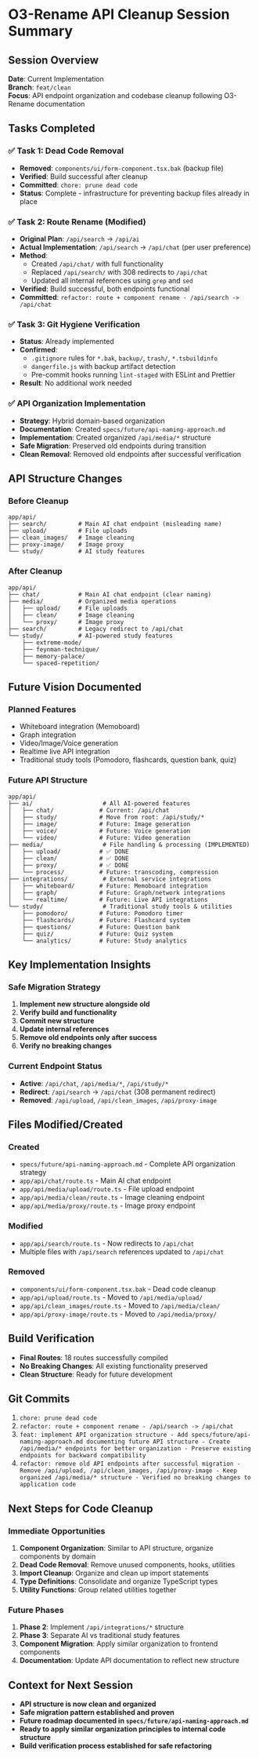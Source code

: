 # O3-Rename API Cleanup Session Summary

## Session Overview
**Date**: Current Implementation  
**Branch**: `feat/clean`  
**Focus**: API endpoint organization and codebase cleanup following O3-Rename documentation

## Tasks Completed

### ✅ Task 1: Dead Code Removal
- **Removed**: `components/ui/form-component.tsx.bak` (backup file)
- **Verified**: Build successful after cleanup
- **Committed**: `chore: prune dead code`
- **Status**: Complete - infrastructure for preventing backup files already in place

### ✅ Task 2: Route Rename (Modified)
- **Original Plan**: `/api/search` → `/api/ai`
- **Actual Implementation**: `/api/search` → `/api/chat` (per user preference)
- **Method**: 
  - Created `/api/chat/` with full functionality
  - Replaced `/api/search/` with 308 redirects to `/api/chat`
  - Updated all internal references using `grep` and `sed`
- **Verified**: Build successful, both endpoints functional
- **Committed**: `refactor: route + component rename - /api/search -> /api/chat`

### ✅ Task 3: Git Hygiene Verification
- **Status**: Already implemented
- **Confirmed**: 
  - `.gitignore` rules for `*.bak`, `backup/`, `trash/`, `*.tsbuildinfo`
  - `dangerfile.js` with backup artifact detection
  - Pre-commit hooks running `lint-staged` with ESLint and Prettier
- **Result**: No additional work needed

### ✅ API Organization Implementation
- **Strategy**: Hybrid domain-based organization
- **Documentation**: Created `specs/future/api-naming-approach.md`
- **Implementation**: Created organized `/api/media/*` structure
- **Safe Migration**: Preserved old endpoints during transition
- **Clean Removal**: Removed old endpoints after successful verification

## API Structure Changes

### Before Cleanup
```
app/api/
├── search/         # Main AI chat endpoint (misleading name)
├── upload/         # File uploads
├── clean_images/   # Image cleaning
├── proxy-image/    # Image proxy
└── study/          # AI study features
```

### After Cleanup
```
app/api/
├── chat/           # Main AI chat endpoint (clear naming)
├── media/          # Organized media operations
│   ├── upload/     # File uploads
│   ├── clean/      # Image cleaning
│   └── proxy/      # Image proxy
├── search/         # Legacy redirect to /api/chat
└── study/          # AI-powered study features
    ├── extreme-mode/
    ├── feynman-technique/
    ├── memory-palace/
    └── spaced-repetition/
```

## Future Vision Documented

### Planned Features
- Whiteboard integration (Memoboard)
- Graph integration  
- Video/Image/Voice generation
- Realtime live API integration
- Traditional study tools (Pomodoro, flashcards, question bank, quiz)

### Future API Structure
```
app/api/
├── ai/                    # All AI-powered features
│   ├── chat/             # Current: /api/chat
│   ├── study/            # Move from root: /api/study/*
│   ├── image/            # Future: Image generation
│   ├── voice/            # Future: Voice generation  
│   └── video/            # Future: Video generation
├── media/                 # File handling & processing (IMPLEMENTED)
│   ├── upload/           # ✅ DONE
│   ├── clean/            # ✅ DONE
│   ├── proxy/            # ✅ DONE
│   └── process/          # Future: transcoding, compression
├── integrations/          # External service integrations
│   ├── whiteboard/       # Future: Memoboard integration
│   ├── graph/            # Future: Graph/network integrations
│   └── realtime/         # Future: Live API integrations
└── study/                 # Traditional study tools & utilities
    ├── pomodoro/         # Future: Pomodoro timer
    ├── flashcards/       # Future: Flashcard system
    ├── questions/        # Future: Question bank
    ├── quiz/             # Future: Quiz system
    └── analytics/        # Future: Study analytics
```

## Key Implementation Insights

### Safe Migration Strategy
1. **Implement new structure alongside old**
2. **Verify build and functionality**
3. **Commit new structure**
4. **Update internal references**  
5. **Remove old endpoints only after success**
6. **Verify no breaking changes**

### Current Endpoint Status
- **Active**: `/api/chat`, `/api/media/*`, `/api/study/*`
- **Redirect**: `/api/search` → `/api/chat` (308 permanent redirect)
- **Removed**: `/api/upload`, `/api/clean_images`, `/api/proxy-image`

## Files Modified/Created

### Created
- `specs/future/api-naming-approach.md` - Complete API organization strategy
- `app/api/chat/route.ts` - Main AI chat endpoint
- `app/api/media/upload/route.ts` - File upload endpoint
- `app/api/media/clean/route.ts` - Image cleaning endpoint  
- `app/api/media/proxy/route.ts` - Image proxy endpoint

### Modified
- `app/api/search/route.ts` - Now redirects to `/api/chat`
- Multiple files with `/api/search` references updated to `/api/chat`

### Removed
- `components/ui/form-component.tsx.bak` - Dead code cleanup
- `app/api/upload/route.ts` - Moved to `/api/media/upload/`
- `app/api/clean_images/route.ts` - Moved to `/api/media/clean/`
- `app/api/proxy-image/route.ts` - Moved to `/api/media/proxy/`

## Build Verification
- **Final Routes**: 18 routes successfully compiled
- **No Breaking Changes**: All existing functionality preserved
- **Clean Structure**: Ready for future development

## Git Commits
1. `chore: prune dead code`
2. `refactor: route + component rename - /api/search -> /api/chat`  
3. `feat: implement API organization structure - Add specs/future/api-naming-approach.md documenting future API structure - Create /api/media/* endpoints for better organization - Preserve existing endpoints for backward compatibility`
4. `refactor: remove old API endpoints after successful migration - Remove /api/upload, /api/clean_images, /api/proxy-image - Keep organized /api/media/* structure - Verified no breaking changes to application code`

## Next Steps for Code Cleanup

### Immediate Opportunities
1. **Component Organization**: Similar to API structure, organize components by domain
2. **Dead Code Removal**: Remove unused components, hooks, utilities
3. **Import Cleanup**: Organize and clean up import statements
4. **Type Definitions**: Consolidate and organize TypeScript types
5. **Utility Functions**: Group related utilities together

### Future Phases
1. **Phase 2**: Implement `/api/integrations/*` structure
2. **Phase 3**: Separate AI vs traditional study features
3. **Component Migration**: Apply similar organization to frontend components
4. **Documentation**: Update API documentation to reflect new structure

## Context for Next Session
- **API structure is now clean and organized**
- **Safe migration pattern established and proven**
- **Future roadmap documented in `specs/future/api-naming-approach.md`**
- **Ready to apply similar organization principles to internal code structure**
- **Build verification process established for safe refactoring** 